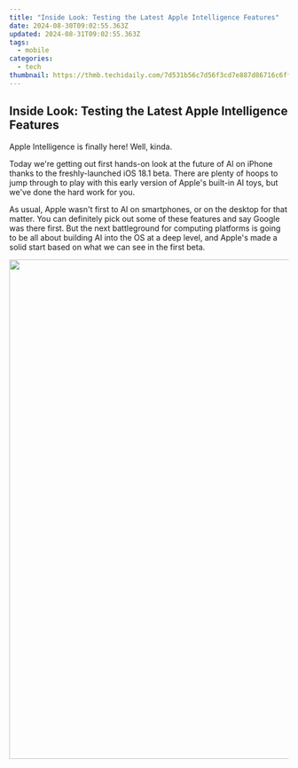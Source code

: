 ```yaml
---
title: "Inside Look: Testing the Latest Apple Intelligence Features"
date: 2024-08-30T09:02:55.363Z
updated: 2024-08-31T09:02:55.363Z
tags:
  - mobile
categories:
  - tech
thumbnail: https://thmb.techidaily.com/7d531b56c7d56f3cd7e887d86716c6ff63a79cd134093cfc17e1fe70607872eb.jpg
---
```


## Inside Look: Testing the Latest Apple Intelligence Features

Apple Intelligence is finally here! Well, kinda.  
  
 Today we're getting out first hands-on look at the future of AI on iPhone thanks to the freshly-launched iOS 18.1 beta. There are plenty of hoops to jump through to play with this early version of Apple's built-in AI toys, but we've done the hard work for you.  
  
 As usual, Apple wasn't first to AI on smartphones, or on the desktop for that matter. You can definitely pick out some of these features and say Google was there first. But the next battleground for computing platforms is going to be all about building AI into the OS at a deep level, and Apple's made a solid start based on what we can see in the first beta.

<ins class="adsbygoogle"
     style="display:block"
     data-ad-format="autorelaxed"
     data-ad-client="ca-pub-7571918770474297"
     data-ad-slot="1223367746"></ins>



<ins class="adsbygoogle"
     style="display:block"
     data-ad-client="ca-pub-7571918770474297"
     data-ad-slot="8358498916"
     data-ad-format="auto"
     data-full-width-responsive="true"></ins>



<!-- affiliate ads begin -->
<a href="https://ursime.pxf.io/c/5597632/2048963/16384" target="_top" id="2048963"><img src="//a.impactradius-go.com/display-ad/16384-2048963" border="0" alt="" width="1200" height="900"/></a><img height="0" width="0" src="https://imp.pxf.io/i/5597632/2048963/16384" style="position:absolute;visibility:hidden;" border="0" />
<!-- affiliate ads end -->